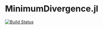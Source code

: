 # MinimumDivergence.jl

[![Build Status](https://travis-ci.org/gragusa/MinimumDivergence.jl.svg?branch=master)](https://travis-ci.org/gragusa/MinimumDivergence.jl)

